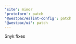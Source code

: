 ```yaml
---
'site': minor
'protoform': patch
'@westpac/eslint-config': patch
'@westpac/ui': patch
---
```


Snyk fixes
